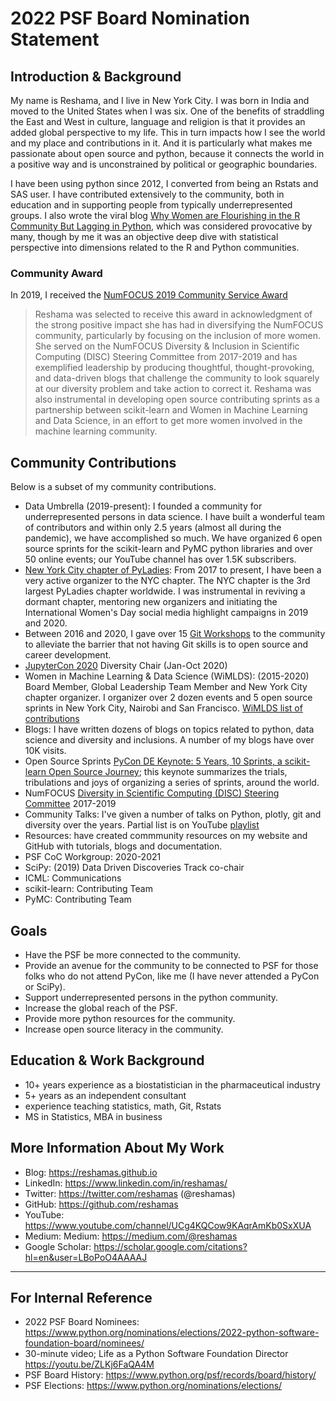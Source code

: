 # 2022 PSF Board Nomination Statement

## Introduction & Background
My name is Reshama, and I live in New York City.  I was born in India and moved to the United States when I was six.  One of the benefits of straddling the East and West in culture, language and religion is that it provides an added global perspective to my life. This in turn impacts how I see the world and my place and contributions in it.  And it is particularly what makes me passionate about open source and python, because it connects the world in a positive way and is unconstrained by political or geographic boundaries.  

I have been using python since 2012, I converted from being an Rstats and SAS user. I have contributed extensively to the community, both in education and in supporting people from typically underrepresented groups.  I also wrote the viral blog [Why Women are Flourishing in the R Community But Lagging in Python](https://reshamas.github.io/why-women-are-flourishing-in-r-community-but-lagging-in-python/), which was considered provocative by many, though by me it was an objective deep dive with statistical perspective into dimensions related to the R and Python communities.  

### Community Award
In 2019, I received the [NumFOCUS 2019 Community Service Award](https://numfocus.org/blog/2019-numfocus-awards)
>Reshama was selected to receive this award in acknowledgment of the strong positive impact she has had in diversifying the NumFOCUS community, particularly by focusing on the inclusion of more women. She served on the NumFOCUS Diversity & Inclusion in Scientific Computing (DISC) Steering Committee from 2017-2019 and has exemplified leadership by producing thoughtful, thought-provoking, and data-driven blogs that challenge the community to look squarely at our diversity problem and take action to correct it. Reshama was also instrumental in developing open source contributing sprints as a partnership between scikit-learn and Women in Machine Learning and Data Science, in an effort to get more women involved in the machine learning community.

##  Community Contributions
Below is a subset of my community contributions. 

- Data Umbrella (2019-present): I founded a community for underrepresented persons in data science.   I have built a wonderful team of contributors and within only 2.5 years (almost all during the pandemic), we have accomplished so much.  We have organized 6 open source sprints for the scikit-learn and PyMC python libraries and over 50 online events; our YouTube channel has over 1.5K subscribers.  
- [New York City chapter of PyLadies](https://nyc.pyladies.com): From 2017 to present, I have been a very active organizer to the NYC chapter.  The NYC chapter is the 3rd largest PyLadies chapter worldwide.  I was instrumental in reviving a dormant chapter, mentoring new organizers and initiating the International Women's Day social media highlight campaigns in 2019 and 2020. 
- Between 2016 and 2020, I gave over 15 [Git Workshops](https://github.com/reshamas/git-intro-workshop/blob/master/git-workshops.MD) to the community to alleviate the barrier that not having Git skills is to open source and career development.
- [JupyterCon 2020](https://jupytercon.com) Diversity Chair (Jan-Oct 2020)
- Women in Machine Learning & Data Science (WiMLDS): (2015-2020) Board Member, Global Leadership Team Member and New York City chapter organizer. I organizer over 2 dozen events and 5 open source sprints in New York City, Nairobi and San Francisco.  [WiMLDS list of contributions](https://reshamas.github.io/moving-on-from-wimlds/)
- Blogs:  I have written dozens of blogs on topics related to python, data science and diversity and inclusions.  A number of my blogs have over 10K visits.
- Open Source Sprints [PyCon DE Keynote: 5 Years, 10 Sprints, a scikit-learn Open Source Journey](https://youtu.be/ZUqJaCWPvmk); this keynote summarizes the trials, tribulations and joys of organizing a series of sprints, around the world. 
- NumFOCUS [Diversity in Scientific Computing (DISC) Steering Committee](https://reshamas.github.io/on-receiving-2019-community-leadership-award-from-numfocus/)  2017-2019
- Community Talks:  I've given a number of talks on Python, plotly, git and diversity over the years.  Partial list is on YouTube [playlist](https://www.youtube.com/playlist?list=PLBKcU7Ik-ir84cthbsQ_zU72sG-zUnEQn)
- Resources: have created commmunity resources on my website and GitHub with tutorials, blogs and documentation. 
- PSF CoC Workgroup:  2020-2021
- SciPy:  (2019) Data Driven Discoveries Track co-chair
- ICML: Communications
- scikit-learn:  Contributing Team
- PyMC:  Contributing Team

## Goals
- Have the PSF be more connected to the community. 
- Provide an avenue for the community to be connected to PSF for those folks who do not attend PyCon, like me (I have never attended a PyCon or SciPy).
- Support underrepresented persons in the python community.
- Increase the global reach of the PSF.  
- Provide more python resources for the community.
- Increase open source literacy in the community.  

## Education & Work Background
- 10+ years experience as a biostatistician in the pharmaceutical industry
- 5+ years as an independent consultant
- experience teaching statistics, math, Git, Rstats
- MS in Statistics, MBA in business

## More Information About My Work
- Blog:  https://reshamas.github.io  
- LinkedIn:  https://www.linkedin.com/in/reshamas/  
- Twitter: https://twitter.com/reshamas  (@reshamas)  
- GitHub:  https://github.com/reshamas  
- YouTube: https://www.youtube.com/channel/UCg4KQCow9KAqrAmKb0SxXUA
- Medium:  Medium: https://medium.com/@reshamas  
- Google Scholar: https://scholar.google.com/citations?hl=en&user=LBoPoO4AAAAJ

---

## For Internal Reference
- 2022 PSF Board Nominees:  https://www.python.org/nominations/elections/2022-python-software-foundation-board/nominees/
- 30-minute video; Life as a Python Software Foundation Director https://youtu.be/ZLKj6FaQA4M
- PSF Board History:  https://www.python.org/psf/records/board/history/
- PSF Elections:  https://www.python.org/nominations/elections/

